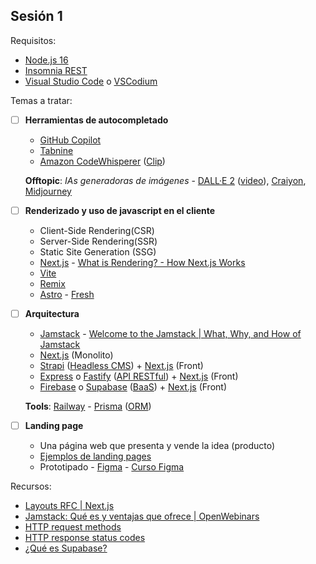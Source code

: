 ## Sesión 1

Requisitos:

- [Node.js 16](https://nodejs.org/)
- [Insomnia REST](https://insomnia.rest/)
- [Visual Studio Code](https://code.visualstudio.com/) o [VSCodium](https://www.vscodium.com/)

Temas a tratar:

- [ ] **Herramientas de autocompletado**

  - [GitHub Copilot](https://copilot.github.com/)
  - [Tabnine](https://tabnine.com/)
  - [Amazon CodeWhisperer](https://aws.amazon.com/codewhisperer/) ([Clip](https://clips.twitch.tv/SmilingMagnificentMallardVoteYea-y-j5qJ_XojTG-pJ1))

  **Offtopic**: _IAs generadoras de imágenes_ - [DALL·E 2](https://openai.com/dall-e-2/) ([video](https://youtu.be/bP8HRYLd0lE)), [Craiyon](https://www.craiyon.com/), [Midjourney](https://www.midjourney.com/)

- [ ] **Renderizado y uso de javascript en el cliente**

  - Client-Side Rendering(CSR)
  - Server-Side Rendering(SSR)
  - Static Site Generation (SSG)
  - [Next.js](https://nextjs.org/) - [What is Rendering? - How Next.js Works](https://nextjs.org/learn/foundations/how-nextjs-works/rendering)
  - [Vite](https://vitejs.dev/)
  - [Remix](https://remix.run/)
  - [Astro](https://astro.build/) - [Fresh](https://fresh.deno.dev/)

- [ ] **Arquitectura**

  - [Jamstack](https://jamstack.org/) - [Welcome to the Jamstack | What, Why, and How of Jamstack](https://www.netlify.com/jamstack/)
  - [Next.js](https://nextjs.org/) (Monolito)
  - [Strapi](https://strapi.io/) ([Headless CMS](https://ed.team/blog/que-es-un-headless-cms-y-en-que-se-diferencia-de-un-cms-comun)) + [Next.js](https://nextjs.org/) (Front)
  - [Express](https://expressjs.com/) o [Fastify](https://www.fastify.io/) ([API RESTful](https://aws.amazon.com/es/what-is/restful-api/)) + [Next.js](https://nextjs.org/) (Front)
  - [Firebase](https://firebase.google.com/) o [Supabase](https://supabase.com) ([BaaS](https://www.sydle.com/es/blog/baas-backend-as-a-service-61855576830b254194a452ca/)) + [Next.js](https://nextjs.org/) (Front)

  **Tools**: [Railway](https://railway.app/) - [Prisma](https://www.prisma.io/) ([ORM](https://programarfacil.com/blog/que-es-un-orm/))

- [ ] **Landing page**
  - Una página web que presenta y vende la idea (producto)
  - [Ejemplos de landing pages](https://blog.hubspot.es/website/landing-page-ejemplos)
  - Prototipado - [Figma](https://www.figma.com/) - [Curso Figma](https://www.youtube.com/playlist?list=PLvq-jIkSeTUbpfewvbKLhHctdkgadAy-K)

Recursos:

- [Layouts RFC | Next.js](https://nextjs.org/blog/layouts-rfc)
- [Jamstack: Qué es y ventajas que ofrece | OpenWebinars](https://openwebinars.net/blog/jamstack-que-es-y-ventajas-que-ofrece/)
- [HTTP request methods](https://developer.mozilla.org/en-US/docs/Web/HTTP/Methods)
- [HTTP response status codes](https://developer.mozilla.org/en-US/docs/Web/HTTP/Status)
- [¿Qué es Supabase?](https://youtube.com/shorts/Vmf3jpWJhKA)
